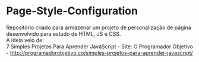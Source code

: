 # Page-Style-Configuration
Repositório criado para armazenar um projeto de personalização de página desenvolvido para estudo de HTML, JS e CSS. <br/>
A ideia veio de: <br/>
7 Simples Projetos Para Aprender JavaScript - Site: O Programador Objetivo - http://programadorobjetivo.co/simples-projetos-para-aprender-javascript/
